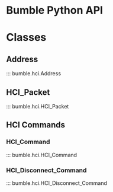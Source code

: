 Bumble Python API
=================

# Classes

## Address
::: bumble.hci.Address

## HCI_Packet
::: bumble.hci.HCI_Packet

## HCI Commands

### HCI_Command
::: bumble.hci.HCI_Command

### HCI_Disconnect_Command
::: bumble.hci.HCI_Disconnect_Command


